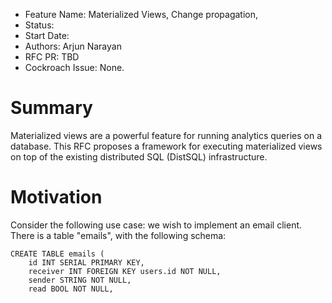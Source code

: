 - Feature Name: Materialized Views, Change propagation,
- Status:
- Start Date:
- Authors: Arjun Narayan
- RFC PR: TBD
- Cockroach Issue: None.

# Summary

Materialized views are a powerful feature for running analytics
queries on a database. This RFC proposes a framework for executing
materialized views on top of the existing distributed SQL (DistSQL)
infrastructure.


# Motivation

Consider the following use case: we wish to implement an email
client. There is a table "emails", with the following schema:

    CREATE TABLE emails (
        id INT SERIAL PRIMARY KEY,
        receiver INT FOREIGN KEY users.id NOT NULL,
        sender STRING NOT NULL,
        read BOOL NOT NULL,
